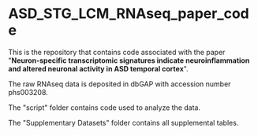 # ASD_STG_LCM_RNAseq_paper_code
This is the repository that contains code associated with the paper "**Neuron-specific transcriptomic signatures indicate neuroinflammation and altered neuronal activity in ASD temporal cortex**".

The raw RNAseq data is deposited in dbGAP with accession number phs003208.

The "script" folder contains code used to analyze the data.

The "Supplementary Datasets" folder contains all supplemental tables.
